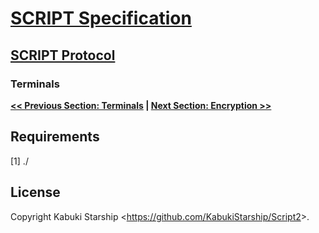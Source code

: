 # [SCRIPT Specification](../)

## [SCRIPT Protocol](./)

### Terminals

**[<< Previous Section: Terminals](Terminals.md) | [Next Section: Encryption >>](Encryption.md)**

## Requirements

[1] ./

## License

Copyright Kabuki Starship <<https://github.com/KabukiStarship/Script2>>.
